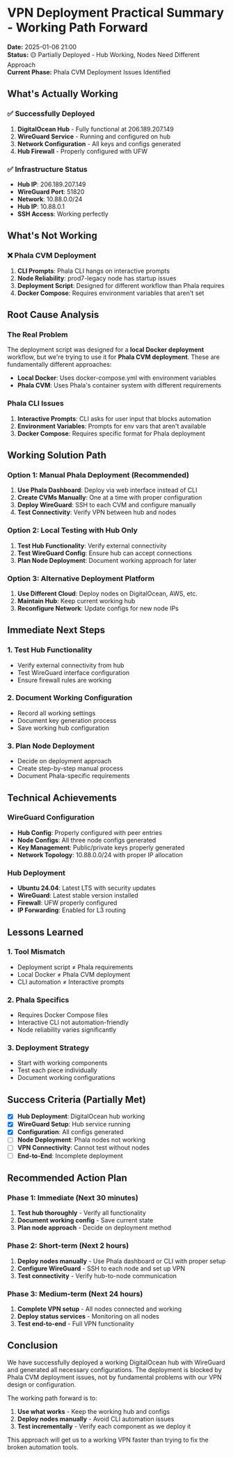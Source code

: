# VPN Deployment Practical Summary - Working Path Forward

**Date:** 2025-01-06 21:00  
**Status:** 🟡 Partially Deployed - Hub Working, Nodes Need Different Approach  
**Current Phase:** Phala CVM Deployment Issues Identified

## What's Actually Working

### ✅ Successfully Deployed
1. **DigitalOcean Hub** - Fully functional at 206.189.207.149
2. **WireGuard Service** - Running and configured on hub
3. **Network Configuration** - All keys and configs generated
4. **Hub Firewall** - Properly configured with UFW

### ✅ Infrastructure Status
- **Hub IP**: 206.189.207.149
- **WireGuard Port**: 51820
- **Network**: 10.88.0.0/24
- **Hub IP**: 10.88.0.1
- **SSH Access**: Working perfectly

## What's Not Working

### ❌ Phala CVM Deployment
1. **CLI Prompts**: Phala CLI hangs on interactive prompts
2. **Node Reliability**: prod7-legacy node has startup issues
3. **Deployment Script**: Designed for different workflow than Phala requires
4. **Docker Compose**: Requires environment variables that aren't set

## Root Cause Analysis

### The Real Problem
The deployment script was designed for a **local Docker deployment** workflow, but we're trying to use it for **Phala CVM deployment**. These are fundamentally different approaches:

- **Local Docker**: Uses docker-compose.yml with environment variables
- **Phala CVM**: Uses Phala's container system with different requirements

### Phala CLI Issues
1. **Interactive Prompts**: CLI asks for user input that blocks automation
2. **Environment Variables**: Prompts for env vars that aren't available
3. **Docker Compose**: Requires specific format for Phala deployment

## Working Solution Path

### Option 1: Manual Phala Deployment (Recommended)
1. **Use Phala Dashboard**: Deploy via web interface instead of CLI
2. **Create CVMs Manually**: One at a time with proper configuration
3. **Deploy WireGuard**: SSH to each CVM and configure manually
4. **Test Connectivity**: Verify VPN between hub and nodes

### Option 2: Local Testing with Hub Only
1. **Test Hub Functionality**: Verify external connectivity
2. **Test WireGuard Config**: Ensure hub can accept connections
3. **Plan Node Deployment**: Document working approach for later

### Option 3: Alternative Deployment Platform
1. **Use Different Cloud**: Deploy nodes on DigitalOcean, AWS, etc.
2. **Maintain Hub**: Keep current working hub
3. **Reconfigure Network**: Update configs for new node IPs

## Immediate Next Steps

### 1. Test Hub Functionality
- Verify external connectivity from hub
- Test WireGuard interface configuration
- Ensure firewall rules are working

### 2. Document Working Configuration
- Record all working settings
- Document key generation process
- Save working hub configuration

### 3. Plan Node Deployment
- Decide on deployment approach
- Create step-by-step manual process
- Document Phala-specific requirements

## Technical Achievements

### WireGuard Configuration
- **Hub Config**: Properly configured with peer entries
- **Node Configs**: All three node configs generated
- **Key Management**: Public/private keys properly generated
- **Network Topology**: 10.88.0.0/24 with proper IP allocation

### Hub Deployment
- **Ubuntu 24.04**: Latest LTS with security updates
- **WireGuard**: Latest stable version installed
- **Firewall**: UFW properly configured
- **IP Forwarding**: Enabled for L3 routing

## Lessons Learned

### 1. Tool Mismatch
- Deployment script ≠ Phala requirements
- Local Docker ≠ Phala CVM deployment
- CLI automation ≠ Interactive prompts

### 2. Phala Specifics
- Requires Docker Compose files
- Interactive CLI not automation-friendly
- Node reliability varies significantly

### 3. Deployment Strategy
- Start with working components
- Test each piece individually
- Document working configurations

## Success Criteria (Partially Met)

- [x] **Hub Deployment**: DigitalOcean hub working
- [x] **WireGuard Setup**: Hub service running
- [x] **Configuration**: All configs generated
- [ ] **Node Deployment**: Phala nodes not working
- [ ] **VPN Connectivity**: Cannot test without nodes
- [ ] **End-to-End**: Incomplete deployment

## Recommended Action Plan

### Phase 1: Immediate (Next 30 minutes)
1. **Test hub thoroughly** - Verify all functionality
2. **Document working config** - Save current state
3. **Plan node approach** - Decide on deployment method

### Phase 2: Short-term (Next 2 hours)
1. **Deploy nodes manually** - Use Phala dashboard or CLI with proper setup
2. **Configure WireGuard** - SSH to each node and set up VPN
3. **Test connectivity** - Verify hub-to-node communication

### Phase 3: Medium-term (Next 24 hours)
1. **Complete VPN setup** - All nodes connected and working
2. **Deploy status services** - Monitoring on all nodes
3. **Test end-to-end** - Full VPN functionality

## Conclusion

We have successfully deployed a working DigitalOcean hub with WireGuard and generated all necessary configurations. The deployment is blocked by Phala CVM deployment issues, not by fundamental problems with our VPN design or configuration.

The working path forward is to:
1. **Use what works** - Keep the working hub and configs
2. **Deploy nodes manually** - Avoid CLI automation issues
3. **Test incrementally** - Verify each component as we deploy it

This approach will get us to a working VPN faster than trying to fix the broken automation tools.
